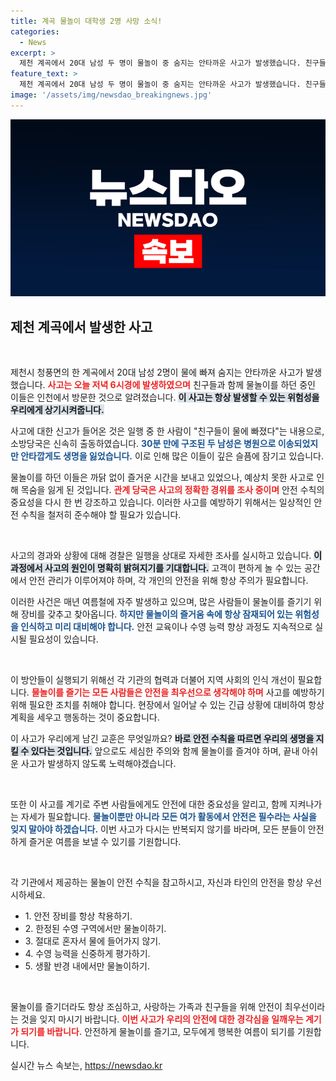 ```yaml
---
title: 계곡 물놀이 대학생 2명 사망 소식!
categories:
  - News
excerpt: >
  제천 계곡에서 20대 남성 두 명이 물놀이 중 숨지는 안타까운 사고가 발생했습니다. 친구들과 함께 한 여름의 즐거움이 비극으로 변한 현장, 사고 경위를 둘러싼 궁금증이 증폭되고 있습니다.
feature_text: >
  제천 계곡에서 20대 남성 두 명이 물놀이 중 숨지는 안타까운 사고가 발생했습니다. 친구들과 함께 한 여름의 즐거움이 비극으로 변한 현장, 사고 경위를 둘러싼 궁금증이 증폭되고 있습니다.
image: '/assets/img/newsdao_breakingnews.jpg'
---
```


<p><img src="/assets/img/newsdao_breakingnews.jpg" alt="koreaapp 속보" /></p>

<h2 data-ke-size="size26">제천 계곡에서 발생한 사고</h2>

<p data-ke-size="size16">&nbsp;</p>

<p>제천시 청풍면의 한 계곡에서 20대 남성 2명이 물에 빠져 숨지는 안타까운 사고가 발생했습니다. <b><span style="color: #ee2323;">사고는 오늘 저녁 6시경에 발생하였으며</span></b> 친구들과 함께 물놀이를 하던 중인 이들은 인천에서 방문한 것으로 알려졌습니다. <b><span style="background-color: #21538527;">이 사고는 항상 발생할 수 있는 위험성을 우리에게 상기시켜줍니다.</span></b></p>

<p>사고에 대한 신고가 들어온 것은 일행 중 한 사람이 "친구들이 물에 빠졌다"는 내용으로, 소방당국은 신속히 출동하였습니다. <b><span style="color: #1a5490;">30분 만에 구조된 두 남성은 병원으로 이송되었지만 안타깝게도 생명을 잃었습니다.</span></b> 이로 인해 많은 이들이 깊은 슬픔에 잠기고 있습니다.</p>

<p>물놀이를 하던 이들은 까닭 없이 즐거운 시간을 보내고 있었으나, 예상치 못한 사고로 인해 목숨을 잃게 된 것입니다. <b><span style="color: #ee2323;">관계 당국은 사고의 정확한 경위를 조사 중이며</span></b> 안전 수칙의 중요성을 다시 한 번 강조하고 있습니다. 이러한 사고를 예방하기 위해서는 일상적인 안전 수칙을 철저히 준수해야 할 필요가 있습니다.</p>

<p data-ke-size="size16">&nbsp;</p>

<p>사고의 경과와 상황에 대해 경찰은 일행을 상대로 자세한 조사를 실시하고 있습니다. <b><span style="background-color: #21538527;">이 과정에서 사고의 원인이 명확히 밝혀지기를 기대합니다.</span></b> 고객이 편하게 놀 수 있는 공간에서 안전 관리가 이루어져야 하며, 각 개인의 안전을 위해 항상 주의가 필요합니다.</p>

<p>이러한 사건은 매년 여름철에 자주 발생하고 있으며, 많은 사람들이 물놀이를 즐기기 위해 장비를 갖추고 찾아옵니다. <b><span style="color: #1a5490;">하지만 물놀이의 즐거움 속에 항상 잠재되어 있는 위험성을 인식하고 미리 대비해야 합니다.</span></b> 안전 교육이나 수영 능력 향상 과정도 지속적으로 실시될 필요성이 있습니다.</p>

<p data-ke-size="size16">&nbsp;</p>

<p>이 방안들이 실행되기 위해선 각 기관의 협력과 더불어 지역 사회의 인식 개선이 필요합니다. <b><span style="color: #ee2323;">물놀이를 즐기는 모든 사람들은 안전을 최우선으로 생각해야 하며</span></b> 사고를 예방하기 위해 필요한 조치를 취해야 합니다. 현장에서 일어날 수 있는 긴급 상황에 대비하여 항상 계획을 세우고 행동하는 것이 중요합니다.</p>

<p>이 사고가 우리에게 남긴 교훈은 무엇일까요? <b><span style="background-color: #21538527;">바로 안전 수칙을 따르면 우리의 생명을 지킬 수 있다는 것입니다.</span></b> 앞으로도 세심한 주의와 함께 물놀이를 즐겨야 하며, 끝내 아쉬운 사고가 발생하지 않도록 노력해야겠습니다.</p>

<p data-ke-size="size16">&nbsp;</p>

<p>또한 이 사고를 계기로 주변 사람들에게도 안전에 대한 중요성을 알리고, 함께 지켜나가는 자세가 필요합니다. <b><span style="color: #1a5490;">물놀이뿐만 아니라 모든 여가 활동에서 안전은 필수라는 사실을 잊지 말아야 하겠습니다.</span></b> 이번 사고가 다시는 반복되지 않기를 바라며, 모든 분들이 안전하게 즐거운 여름을 보낼 수 있기를 기원합니다.</p>

<p data-ke-size="size16">&nbsp;</p>

<p>각 기관에서 제공하는 물놀이 안전 수칙을 참고하시고, 자신과 타인의 안전을 항상 우선시하세요. <ul> <li>1. 안전 장비를 항상 착용하기.</li> <li>2. 한정된 수영 구역에서만 물놀이하기.</li> <li>3. 절대로 혼자서 물에 들어가지 않기.</li> <li>4. 수영 능력을 신중하게 평가하기.</li> <li>5. 생활 반경 내에서만 물놀이하기.</li> </ul></p>

<p data-ke-size="size16">&nbsp;</p>

<p>물놀이를 즐기더라도 항상 조심하고, 사랑하는 가족과 친구들을 위해 안전이 최우선이라는 것을 잊지 마시기 바랍니다. <b><span style="color: #ee2323;">이번 사고가 우리의 안전에 대한 경각심을 일깨우는 계기가 되기를 바랍니다.</span></b> 안전하게 물놀이를 즐기고, 모두에게 행복한 여름이 되기를 기원합니다.</p>
실시간 뉴스 속보는, <a href="https://newsdao.kr" rel="dofollow">https://newsdao.kr</a>


